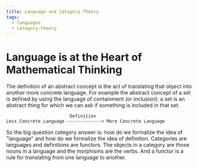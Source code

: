 ```yaml
---
title: Language and Category Theory
tags:
  - languages
  - category-theory
---
```


# Language is at the Heart of Mathematical Thinking

The definition of an abstract concept is the act of translating that object
into another more concrete language. For example the abstract concept of a set
is defined by using the language of containment (or inclusion): a set is an
abstract thing for which we can ask if something is included in that set.

```
                        Definition
Less Concrete Language -------------> More Concrete Language
```

So the big question category answer is: how do we formalize the idea of
"language" and how do we formalize the idea of definition. Categories are
languages and definitions are functors. The objects in a category are those
nouns in a language and the morphisms are the verbs. And a functor is a rule
for translating from one language to another.

